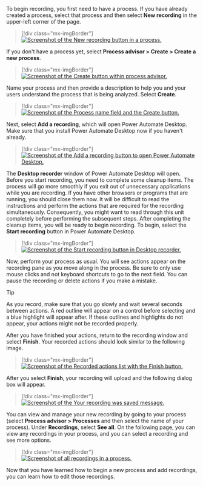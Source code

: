 To begin recording, you first need to have a process. If you have already created a process, select that process and then select **New recording** in the upper-left corner of the page.

> [!div class="mx-imgBorder"]
> [![Screenshot of the New recording button in a process.](../media/add-recording.png)](../media/add-recording.png#lightbox)

If you don't have a process yet, select **Process advisor > Create > Create a new process**.

> [!div class="mx-imgBorder"]
> [![Screenshot of the Create button within process advisor.](../media/create-new-process.png)](../media/create-new-process.png#lightbox)

Name your process and then provide a description to help you and your users understand the process that is being analyzed. Select **Create**.

> [!div class="mx-imgBorder"]
> [![Screenshot of the Process name field and the Create button.](../media/name-create.png)](../media/name-create.png#lightbox)

Next, select **Add a recording**, which will open Power Automate Desktop. Make sure that you install Power Automate Desktop now if you haven't already.

> [!div class="mx-imgBorder"]
> [![Screenshot of the Add a recording button to open Power Automate Desktop.](../media/add-new-recording.png)](../media/add-new-recording.png#lightbox)

The **Desktop recorder** window of Power Automate Desktop will open. Before you start recording, you need to complete some cleanup items. The process will go more smoothly if you exit out of unnecessary applications while you are recording. If you have other browsers or programs that are running, you should close them now. It will be difficult to read the instructions and perform the actions that are required for the recording simultaneously. Consequently, you might want to read through this unit completely before performing the subsequent steps. After completing the cleanup items, you will be ready to begin recording. To begin, select the **Start recording** button in Power Automate Desktop.

> [!div class="mx-imgBorder"]
> [![Screenshot of the Start recording button in Desktop recorder.](../media/record-desktop-start.png)](../media/record-desktop-start.png#lightbox)

Now, perform your process as usual. You will see actions appear on the recording pane as you move along in the process. Be sure to only use mouse clicks and not keyboard shortcuts to go to the next field. You can pause the recording or delete actions if you make a mistake.

> [!TIP]
> As you record, make sure that you go slowly and wait several seconds between actions. A red outline will appear on a control before selecting and a blue highlight will appear after. If these outlines and highlights do not appear, your actions might not be recorded properly.

After you have finished your actions, return to the recording window and select **Finish**. Your recorded actions should look similar to the following image.

> [!div class="mx-imgBorder"]
> [![Screenshot of the Recorded actions list with the Finish button.](../media/recorded-actions.png)](../media/recorded-actions.png#lightbox)

After you select **Finish**, your recording will upload and the following dialog box will appear.

> [!div class="mx-imgBorder"]
> [![Screenshot of the Your recording was saved message.](../media/recording-saved.png)](../media/recording-saved.png#lightbox)

You can view and manage your new recording by going to your process (select **Process advisor > Processes** and then select the name of your process). Under **Recordings**, select **See all**. On the following page, you can view any recordings in your process, and you can select a recording and see more options.

> [!div class="mx-imgBorder"]
> [![Screenshot of all recordings in a process.](../media/recording-options.png)](../media/recording-options.png#lightbox)

Now that you have learned how to begin a new process and add recordings, you can learn how to edit those recordings.
